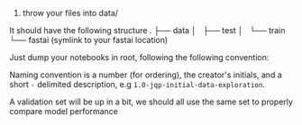 1) throw your files into data/

It should have the following structure
.
├── data
│   ├── test
│   └── train
└── fastai (symlink to your fastai location)


Just dump your notebooks in root, following the following convention:

Naming convention is a number (for ordering), the creator's initials, and a short `-` delimited description, e.g `1.0-jqp-initial-data-exploration`.

A validation set will be up in a bit, we should all use the same set to properly compare model performance
